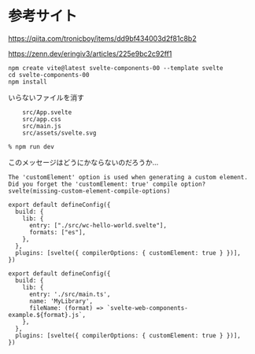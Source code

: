 # 参考サイト
https://qiita.com/tronicboy/items/dd9bf434003d2f81c8b2

https://zenn.dev/eringiv3/articles/225e9bc2c92ff1  

```
npm create vite@latest svelte-components-00 --template svelte
cd svelte-components-00
npm install
```

いらないファイルを消す
```
    src/App.svelte
    src/app.css
    src/main.js
    src/assets/svelte.svg
```

```
% npm run dev 
```

このメッセージはどうにかならないのだろうか...
```
The 'customElement' option is used when generating a custom element. Did you forget the 'customElement: true' compile option?svelte(missing-custom-element-compile-options)
```

```
export default defineConfig({
  build: {
    lib: {
      entry: ["./src/wc-hello-world.svelte"],
      formats: ["es"],
    },
  },
  plugins: [svelte({ compilerOptions: { customElement: true } })],
})
```


```
export default defineConfig({
  build: {
    lib: {
      entry: './src/main.ts',
      name: 'MyLibrary',
      fileName: (format) => `svelte-web-components-example.${format}.js`,
    },
  },
  plugins: [svelte({ compilerOptions: { customElement: true } })],
})
```